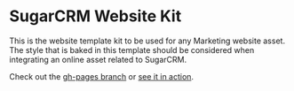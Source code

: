 # SugarCRM Website Kit

This is the website template kit to be used for any Marketing website asset. The style that is baked in this template should be considered when integrating an online asset related to SugarCRM.

Check out the [gh-pages branch](https://github.com/sugadondi/sugarcrm-website-kit/tree/gh-pages) or [see it in action](http://sugadondi.github.io/sugarcrm-website-kit).
